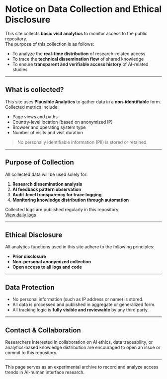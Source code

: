  # Notice on Data Collection and Ethical Disclosure
 
This site collects **basic visit analytics** to monitor access to the public repository.  
The purpose of this collection is as follows:
 
- To analyze the **real-time distribution** of research-related access
- To trace the **technical dissemination flow** of shared knowledge
- To ensure **transparent and verifiable access history** of AI-related studies
 
---
 
## What is collected?
 
This site uses **Plausible Analytics** to gather data in a **non-identifiable** form.  
Collected metrics include:
 
- Page views and paths
- Country-level location (based on anonymized IP)
- Browser and operating system type
- Number of visits and visit duration
 
> No personally identifiable information (PII) is stored or retained.
 
---
 
## Purpose of Collection
 
All collected data will be used solely for:
 
1. **Research dissemination analysis**
2. **AI feedback pattern observation**
3. **Audit-level transparency for trace logging**
4. **Monitoring knowledge distribution through automation**
 
Collected logs are published regularly in this repository:  
[View daily logs](./logs/traffic.md)
 
---
 
## Ethical Disclosure
 
All analytics functions used in this site adhere to the following principles:
 
- **Prior disclosure**
- **Non-personal anonymized collection**
- **Open access to all logs and code**
 
---
 
## Data Protection
 
- No personal information (such as IP address or name) is stored.
- All data is processed and published in aggregate or generalized form.
- All tracking logic is **fully visible and reviewable** by any third party.
 
---
 
## Contact & Collaboration
 
Researchers interested in collaboration on AI ethics, data traceability, or analytics-based knowledge distribution are encouraged to open an issue or commit to this repository.
 
---
 
This page serves as an experimental archive to record and analyze access trends in AI-human interface research.
